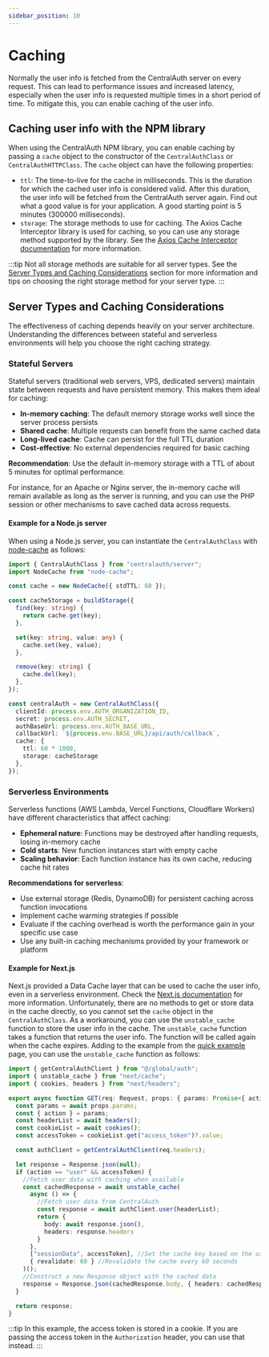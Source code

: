 ```yaml
---
sidebar_position: 10
---
```


# Caching

Normally the user info is fetched from the CentralAuth server on every request. This can lead to performance issues and increased latency, especially when the user info is requested multiple times in a short period of time. To mitigate this, you can enable caching of the user info.

## Caching user info with the NPM library

When using the CentralAuth NPM library, you can enable caching by passing a `cache` object to the constructor of the `CentralAuthClass` or `CentralAuthHTTPClass`. The `cache` object can have the following properties:
- `ttl`: The time-to-live for the cache in milliseconds. This is the duration for which the cached user info is considered valid. After this duration, the user info will be fetched from the CentralAuth server again. Find out what a good value is for your application. A good starting point is 5 minutes (300000 milliseconds).
- `storage`: The storage methods to use for caching. The Axios Cache Interceptor library is used for caching, so you can use any storage method supported by the library. See the [Axios Cache Interceptor documentation](https://axios-cache-interceptor.js.org/guide/storages) for more information.

:::tip
Not all storage methods are suitable for all server types. See the [Server Types and Caching Considerations](#server-types-and-caching-considerations) section for more information and tips on choosing the right storage method for your server type.
:::

## Server Types and Caching Considerations

The effectiveness of caching depends heavily on your server architecture. Understanding the differences between stateful and serverless environments will help you choose the right caching strategy.

### Stateful Servers

Stateful servers (traditional web servers, VPS, dedicated servers) maintain state between requests and have persistent memory. This makes them ideal for caching:

- **In-memory caching**: The default memory storage works well since the server process persists
- **Shared cache**: Multiple requests can benefit from the same cached data
- **Long-lived cache**: Cache can persist for the full TTL duration
- **Cost-effective**: No external dependencies required for basic caching

**Recommendation**: Use the default in-memory storage with a TTL of about 5 minutes for optimal performance.

For instance, for an Apache or Nginx server, the in-memory cache will remain available as long as the server is running, and you can use the PHP session or other mechanisms to save cached data across requests.

#### Example for a Node.js server

When using a Node.js server, you can instantiate the `CentralAuthClass` with [node-cache](https://github.com/node-cache/node-cache) as follows:

```typescript
import { CentralAuthClass } from "centralauth/server";
import NodeCache from "node-cache";

const cache = new NodeCache({ stdTTL: 60 });

const cacheStorage = buildStorage({
  find(key: string) {
    return cache.get(key);
  },

  set(key: string, value: any) {
    cache.set(key, value);
  },

  remove(key: string) {
    cache.del(key);
  },
});

const centralAuth = new CentralAuthClass({
  clientId: process.env.AUTH_ORGANIZATION_ID,
  secret: process.env.AUTH_SECRET,
  authBaseUrl: process.env.AUTH_BASE_URL,
  callbackUrl: `${process.env.BASE_URL}/api/auth/callback`,
  cache: {
    ttl: 60 * 1000,
    storage: cacheStorage
  },
});
```

### Serverless Environments

Serverless functions (AWS Lambda, Vercel Functions, Cloudflare Workers) have different characteristics that affect caching:

- **Ephemeral nature**: Functions may be destroyed after handling requests, losing in-memory cache
- **Cold starts**: New function instances start with empty cache
- **Scaling behavior**: Each function instance has its own cache, reducing cache hit rates

**Recommendations for serverless**:
- Use external storage (Redis, DynamoDB) for persistent caching across function invocations
- Implement cache warming strategies if possible
- Evaluate if the caching overhead is worth the performance gain in your specific use case
- Use any built-in caching mechanisms provided by your framework or platform

#### Example for Next.js

Next.js provided a Data Cache layer that can be used to cache the user info, even in a serverless environment. Check the [Next.js documentation](https://nextjs.org/docs/app/building-your-application/data-fetching/caching) for more information. Unfortunately, there are no methods to get or store data in the cache directly, so you cannot set the `cache` object in the `CentralAuthClass`. As a workaround, you can use the `unstable_cache` function to store the user info in the cache. The `unstable_cache` function takes a function that returns the user info. The function will be called again when the cache expires. Adding to the example from the [quick example](/developer/quick-example#step-8-handle-the-actions) page, you can use the `unstable_cache` function as follows:

```typescript
import { getCentralAuthClient } from "@/global/auth";
import { unstable_cache } from "next/cache";
import { cookies, headers } from "next/headers";

export async function GET(req: Request, props: { params: Promise<{ action: string }> }) {
  const params = await props.params;
  const { action } = params;
  const headerList = await headers();
  const cookieList = await cookies();
  const accessToken = cookieList.get("access_token")?.value;

  const authClient = getCentralAuthClient(req.headers);

  let response = Response.json(null);
  if (action == "user" && accessToken) {
    //Fetch user data with caching when available
    const cachedResponse = await unstable_cache(
      async () => {
        //Fetch user data from CentralAuth
        const response = await authClient.user(headerList);
        return {
          body: await response.json(),
          headers: response.headers
        }
      },
      ["sessionData", accessToken], //Set the cache key based on the user's accessToken
      { revalidate: 60 } //Revalidate the cache every 60 seconds
    )();
    //Construct a new Response object with the cached data
    response = Response.json(cachedResponse.body, { headers: cachedResponse.headers });
  }

  return response;
}
```

:::tip
In this example, the access token is stored in a cookie. If you are passing the access token in the `Authorization` header, you can use that instead.
:::